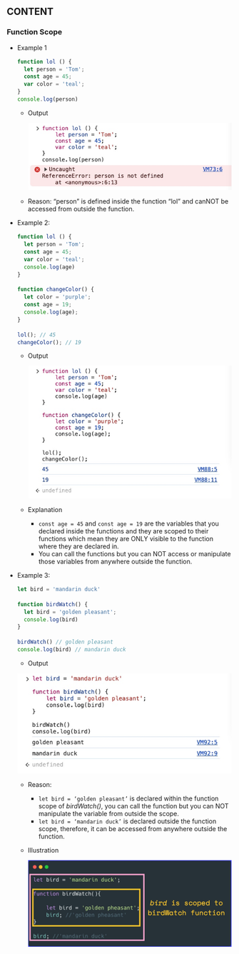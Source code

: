 ## CONTENT

### Function Scope

- Example 1

    ```jsx
    function lol () {
      let person = 'Tom';
      const age = 45;
      var color = 'teal';
    }
    console.log(person)
    ```

    - Output

        ![scope_01.jpg](./images/scope_01.jpg)


    - Reason: “person” is defined inside the function “lol” and canNOT be accessed from outside the function.

- Example 2:

    ```jsx
    function lol () {
      let person = 'Tom';
      const age = 45;
      var color = 'teal';
      console.log(age)
    }

    function changeColor() {
      let color = 'purple';
      const age = 19;
      console.log(age);
    }

    lol(); // 45
    changeColor(); // 19
    ```

    - Output

        ![scope_02.jpg](./images/scope_02.jpg)


    - Explanation
        - `const age = 45` and `const age = 19`  are the variables that you declared inside the functions and they are scoped to their functions which mean they are ONLY visible to the function where they are declared in.
        - You can call the functions but you can NOT access or manipulate those variables from anywhere outside the function.

- Example 3:

    ```jsx
    let bird = 'mandarin duck'

    function birdWatch() {
      let bird = 'golden pleasant';
      console.log(bird)
    }

    birdWatch() // golden pleasant
    console.log(bird) // mandarin duck
    ```

    - Output

    ![scope_03.jpg](./images/scope_03.jpg)

    - Reason:
        - `let bird = ‘golden pleasant’` is declared within the function scope of *birdWatch()*, you can call the function but you can NOT manipulate the variable from outside the scope.
        - `let bird = ‘mandarin duck’` is declared outside the function scope, therefore, it can be accessed from anywhere outside the function.

    - Illustration

        ![scope_04.jpg](./images/scope_04.jpg)